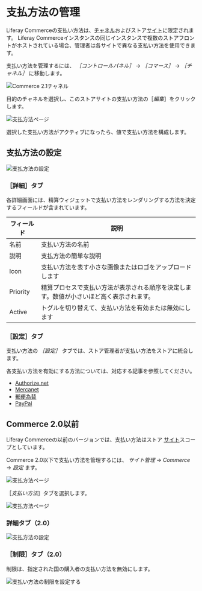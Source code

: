 # 支払方法の管理

Liferay Commerceの支払い方法は、[チャネル](../../starting-a-store/channels/introduction-to-channels.md)およびストア[サイト](../../starting-a-store/sites-and-site-types.md)に限定されます。 Liferay Commerceインスタンスの同じインスタンスで複数のストアフロントがホストされている場合、管理者は各サイトで異なる支払い方法を使用できます。

支払い方法を管理するには、 _［コントロールパネル］_ &rarr; _［コマース］_ &rarr; _［チャネル］_ に移動します。

![Commerce 2.1チャネル](./managing-payment-methods/images/06.png)

目的のチャネルを選択し、このストアサイトの支払い方法の［_編集_］をクリックします。

![支払方法ページ](./managing-payment-methods/images/04.png)

選択した支払い方法がアクティブになったら、値で支払い方法を構成します。

## 支払方法の設定

![支払方法の設定](./managing-payment-methods/images/05.png)

### ［詳細］タブ

各詳細画面には、精算ウィジェットで支払い方法をレンダリングする方法を決定するフィールドが含まれています。

| フィールド    | 説明                                           |
| -------- | -------------------------------------------- |
| 名前       | 支払い方法の名前                                     |
| 説明       | 支払方法の簡単な説明                                   |
| Icon     | 支払い方法を表す小さな画像またはロゴをアップロードします                 |
| Priority | 精算プロセスで支払い方法が表示される順序を決定します。数値が小さいほど高く表示されます。 |
| Active   | トグルを切り替えて、支払い方法を有効または無効にします                  |

### ［設定］タブ

支払い方法の _［設定］_ タブでは、ストア管理者が支払い方法をストアに統合します。

各支払い方法を有効にする方法については、対応する記事を参照してください。

* [Authorize.net](./authorize.net.md)
* [Mercanet](./mercanet.md)
* [郵便為替](./money-orders.md)
* [PayPal](./paypal.md)

## Commerce 2.0以前

Liferay Commerceの以前のバージョンでは、支払い方法はストア [サイト](../../starting-a-store/sites-and-site-types.md)スコープとしています。

Commerce 2.0以下で支払い方法を管理するには、 _サイト管理_ → _Commerce_ → _設定_ ます。

![支払方法ページ](./managing-payment-methods/images/07.png)

［_支払い方法_］タブを選択します。

![支払方法ページ](./managing-payment-methods/images/01.png)

### 詳細タブ（2.0）

![支払方法の設定](./managing-payment-methods/images/02.png)

### ［制限］タブ（2.0）

制限は、指定された国の購入者の支払い方法を無効にします。

![支払い方法の制限を設定する](./managing-payment-methods/images/03.png)
